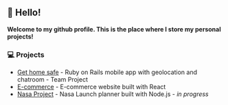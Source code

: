 ## 👋 Hello!
**Welcome to my github profile. This is the place where I store my personal projects!**

### 💻 Projects 
- [Get home safe](https://github.com/Rosevandergiessen/get-home-safe) - Ruby on Rails mobile app with geolocation and chatroom - Team Project
- [E-commerce](https://github.com/Rosevandergiessen/react-ecommerce) - E-commerce website built with React
- [Nasa Project](https://github.com/Rosevandergiessen/node-nasa-project) - Nasa Launch planner built with Node.js - *in progress* 
